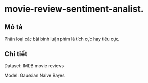 # movie-review-sentiment-analist.

## Mô tả

Phân loại các bài bình luận phim là tích cực hay tiêu cực.

## Chi tiết

Dataset: IMDB movie reviews

Model: Gaussian Naive Bayes